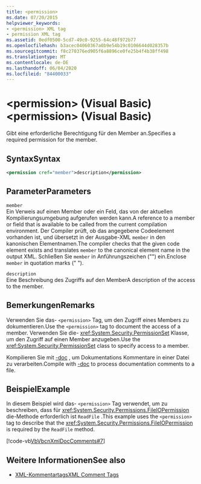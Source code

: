 ```yaml
---
title: <permission>
ms.date: 07/20/2015
helpviewer_keywords:
- <permission> XML tag
- permission XML tag
ms.assetid: 0edf0500-5cd7-49c0-9255-64c48f972b77
ms.openlocfilehash: b3acec04060367a0b9e54b19c0106644d028357b
ms.sourcegitcommit: f8c270376ed905f6a8896ce0fe25b4f4b38ff498
ms.translationtype: MT
ms.contentlocale: de-DE
ms.lasthandoff: 06/04/2020
ms.locfileid: "84400033"
---
```

# <a name="permission-visual-basic"></a><span data-ttu-id="77196-101">\<permission> (Visual Basic)</span><span class="sxs-lookup"><span data-stu-id="77196-101">\<permission> (Visual Basic)</span></span>
<span data-ttu-id="77196-102">Gibt eine erforderliche Berechtigung für den Member an.</span><span class="sxs-lookup"><span data-stu-id="77196-102">Specifies a required permission for the member.</span></span>  
  
## <a name="syntax"></a><span data-ttu-id="77196-103">Syntax</span><span class="sxs-lookup"><span data-stu-id="77196-103">Syntax</span></span>  
  
```xml  
<permission cref="member">description</permission>  
```  
  
## <a name="parameters"></a><span data-ttu-id="77196-104">Parameter</span><span class="sxs-lookup"><span data-stu-id="77196-104">Parameters</span></span>  
 `member`  
 <span data-ttu-id="77196-105">Ein Verweis auf einen Member oder ein Feld, das von der aktuellen Kompilierungsumgebung aufgerufen werden kann.</span><span class="sxs-lookup"><span data-stu-id="77196-105">A reference to a member or field that is available to be called from the current compilation environment.</span></span> <span data-ttu-id="77196-106">Der Compiler prüft, ob das angegebene Codeelement vorhanden ist, und übersetzt in der Ausgabe-XML `member` in den kanonischen Elementnamen.</span><span class="sxs-lookup"><span data-stu-id="77196-106">The compiler checks that the given code element exists and translates `member` to the canonical element name in the output XML.</span></span> <span data-ttu-id="77196-107">Schließen Sie `member` in Anführungszeichen ("") ein.</span><span class="sxs-lookup"><span data-stu-id="77196-107">Enclose `member` in quotation marks (" ").</span></span>  
  
 `description`  
 <span data-ttu-id="77196-108">Eine Beschreibung des Zugriffs auf den Member</span><span class="sxs-lookup"><span data-stu-id="77196-108">A description of the access to the member.</span></span>  
  
## <a name="remarks"></a><span data-ttu-id="77196-109">Bemerkungen</span><span class="sxs-lookup"><span data-stu-id="77196-109">Remarks</span></span>  
 <span data-ttu-id="77196-110">Verwenden Sie das- `<permission>` Tag, um den Zugriff eines Members zu dokumentieren.</span><span class="sxs-lookup"><span data-stu-id="77196-110">Use the `<permission>` tag to document the access of a member.</span></span> <span data-ttu-id="77196-111">Verwenden Sie die- <xref:System.Security.PermissionSet> Klasse, um den Zugriff auf einen Member anzugeben.</span><span class="sxs-lookup"><span data-stu-id="77196-111">Use the <xref:System.Security.PermissionSet> class to specify access to a member.</span></span>  
  
 <span data-ttu-id="77196-112">Kompilieren Sie mit [-doc](../../reference/command-line-compiler/doc.md) , um Dokumentations Kommentare in einer Datei zu verarbeiten.</span><span class="sxs-lookup"><span data-stu-id="77196-112">Compile with [-doc](../../reference/command-line-compiler/doc.md) to process documentation comments to a file.</span></span>  
  
## <a name="example"></a><span data-ttu-id="77196-113">Beispiel</span><span class="sxs-lookup"><span data-stu-id="77196-113">Example</span></span>  
 <span data-ttu-id="77196-114">In diesem Beispiel wird das- `<permission>` Tag verwendet, um zu beschreiben, dass für <xref:System.Security.Permissions.FileIOPermission> die-Methode erforderlich ist `ReadFile` .</span><span class="sxs-lookup"><span data-stu-id="77196-114">This example uses the `<permission>` tag to describe that the <xref:System.Security.Permissions.FileIOPermission> is required by the `ReadFile` method.</span></span>  
  
 [!code-vb[VbVbcnXmlDocComments#7](~/samples/snippets/visualbasic/VS_Snippets_VBCSharp/VbVbcnXmlDocComments/VB/Class1.vb#7)]  
  
## <a name="see-also"></a><span data-ttu-id="77196-115">Weitere Informationen</span><span class="sxs-lookup"><span data-stu-id="77196-115">See also</span></span>

- [<span data-ttu-id="77196-116">XML-Kommentartags</span><span class="sxs-lookup"><span data-stu-id="77196-116">XML Comment Tags</span></span>](index.md)
